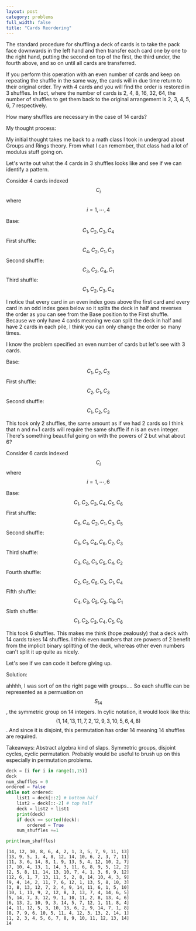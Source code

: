 ```yaml
---
layout: post
category: problems
full_width: false
title: "Cards Reordering"
---
```


The standard procedure for shuffling a deck of cards is to take the pack face downwards in the left hand and then transfer each card one by one to the right hand, putting the second on top of the first, the third under, the fourth above, and so on until all cards are transferred.

If you perform this operation with an even number of cards and keep on repeating the shuffle in the same way, the cards will in due time return to their original order. Try with 4 cards and you will find the order is restored in 3 shuffles. In fact, where the number of cards is 2, 4, 8, 16, 32, 64, the number of shuffles to get them back to the original arrangement is 2, 3, 4, 5, 6, 7 respectively.

How many shuffles are necessary in the case of 14 cards?

My thought process:

My initial thought takes me back to a math class I took in undergrad about Groups and Rings theory. From what I can remember, that class had a lot of modulus stuff going on.

Let's write out what the 4 cards in 3 shuffles looks like and see if we can identify a pattern.

Consider 4 cards indexed $$C_{i}$$ where $$i = 1, \cdots, 4$$

Base: $$C_1, C_2, C_3, C_4$$
First shuffle: $$C_4, C_2, C_1, C_3$$
Second shuffle: $$C_3, C_2, C_4, C_1$$
Third shuffle: $$C_1, C_2, C_3, C_4$$

I notice that every card in an even index goes above the first card and every card in an odd index goes below so it splits the deck in half and reverses the order as you can see from the Base position to the First shuffle. Because we only have 4 cards meaning we can split the deck in half and have 2 cards in each pile, I think you can only change the order so many times. 

I know the problem specified an even number of cards but let's see with 3 cards.

Base: $$C_1, C_2, C_3$$
First shuffle: $$C_2, C_1, C_3$$
Second shuffle: $$C_1, C_2, C_3$$

This took only 2 shuffles, the same amount as if we had 2 cards so I think that n and n+1 cards will require the same shuffle if n is an even integer. There's something beautiful going on with the powers of 2 but what about 6?

Consider 6 cards indexed $$C_{i}$$ where $$i = 1, \cdots, 6$$

Base: $$C_1, C_2, C_3, C_4, C_5, C_6$$
First shuffle: $$C_6, C_4, C_2, C_1,  C_3, C_5$$
Second shuffle: $$ C_5, C_1, C_4, C_6, C_2, C_3$$
Third shuffle: $$ C_3, C_6, C_1, C_5,  C_4, C_2$$
Fourth shuffle: $$C_2, C_5, C_6, C_3,  C_1, C_4$$
Fifth shuffle: $$C_4, C_3, C_5, C_2,  C_6, C_1$$
Sixth shuffle: $$ C_1, C_2, C_3, C_4, C_5, C_6$$

This took 6 shuffles. This makes me think (hope zealously) that a deck with 14 cards takes 14 shuffles. I think even numbers that are powers of 2 benefit from the implicit binary splitting of the deck, whereas other even numbers can't split it up quite as nicely.

Let's see if we can code it before giving up.


Solution: 

ahhhh, I was sort of on the right page with groups.... So each shuffle can be represented as a permuation on $$S_{14}$$, the symmetric group on 14 integers. In cylic notation, it would look like this: $$(1,14,13,11,7,2,12,9,3,10,5,6,4,8)$$. And since it is disjoint, this permutation has order 14 meaning 14 shuffles are required. 



Takeaways:
Abstract algebra kind of slaps. Symmetric groups, disjoint cycles, cyclic permutation. Probably would be useful to brush up on this especially in permutation problems.


```python
deck = [i for i in range(1,15)]
deck
num_shuffles = 0
ordered = False
while not ordered:
    list1 = deck[::2] # bottom half
    list2 = deck[::-2] # top half
    deck = list2 + list1
    print(deck)
    if deck == sorted(deck):
        ordered = True
    num_shuffles +=1

print(num_shuffles)
```

    [14, 12, 10, 8, 6, 4, 2, 1, 3, 5, 7, 9, 11, 13]
    [13, 9, 5, 1, 4, 8, 12, 14, 10, 6, 2, 3, 7, 11]
    [11, 3, 6, 14, 8, 1, 9, 13, 5, 4, 12, 10, 2, 7]
    [7, 10, 4, 13, 1, 14, 3, 11, 6, 8, 9, 5, 12, 2]
    [2, 5, 8, 11, 14, 13, 10, 7, 4, 1, 3, 6, 9, 12]
    [12, 6, 1, 7, 13, 11, 5, 2, 8, 14, 10, 4, 3, 9]
    [9, 4, 14, 2, 11, 7, 6, 12, 1, 13, 5, 8, 10, 3]
    [3, 8, 13, 12, 7, 2, 4, 9, 14, 11, 6, 1, 5, 10]
    [10, 1, 11, 9, 2, 12, 8, 3, 13, 7, 4, 14, 6, 5]
    [5, 14, 7, 3, 12, 9, 1, 10, 11, 2, 8, 13, 4, 6]
    [6, 13, 2, 10, 9, 3, 14, 5, 7, 12, 1, 11, 8, 4]
    [4, 11, 12, 5, 3, 10, 13, 6, 2, 9, 14, 7, 1, 8]
    [8, 7, 9, 6, 10, 5, 11, 4, 12, 3, 13, 2, 14, 1]
    [1, 2, 3, 4, 5, 6, 7, 8, 9, 10, 11, 12, 13, 14]
    14



```python

```


```python

```


```python

```
